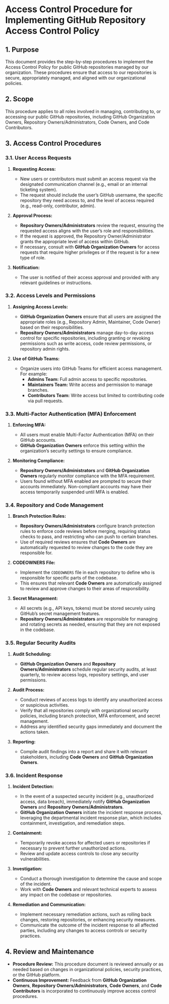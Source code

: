 # Access Control Procedure for Implementing GitHub Repository Access Control Policy

## 1. Purpose
This document provides the step-by-step procedures to implement the Access Control Policy for public GitHub repositories managed by our organization. These procedures ensure that access to our repositories is secure, appropriately managed, and aligned with our organizational policies.

## 2. Scope
This procedure applies to all roles involved in managing, contributing to, or accessing our public GitHub repositories, including GitHub Organization Owners, Repository Owners/Administrators, Code Owners, and Code Contributors.

## 3. Access Control Procedures

### 3.1. User Access Requests

1. **Requesting Access:**
   - New users or contributors must submit an access request via the designated communication channel (e.g., email or an internal ticketing system).
   - The request should include the user’s GitHub username, the specific repository they need access to, and the level of access required (e.g., read-only, contributor, admin).

2. **Approval Process:**
   - **Repository Owners/Administrators** review the request, ensuring the requested access aligns with the user’s role and responsibilities.
   - If the request is approved, the Repository Owner/Administrator grants the appropriate level of access within GitHub.
   - If necessary, consult with **GitHub Organization Owners** for access requests that require higher privileges or if the request is for a new type of role.

3. **Notification:**
   - The user is notified of their access approval and provided with any relevant guidelines or instructions.

### 3.2. Access Levels and Permissions

1. **Assigning Access Levels:**
   - **GitHub Organization Owners** ensure that all users are assigned the appropriate roles (e.g., Repository Admin, Maintainer, Code Owner) based on their responsibilities.
   - **Repository Owners/Administrators** manage day-to-day access control for specific repositories, including granting or revoking permissions such as write access, code review permissions, or repository admin rights.

2. **Use of GitHub Teams:**
   - Organize users into GitHub Teams for efficient access management. For example:
     - **Admins Team:** Full admin access to specific repositories.
     - **Maintainers Team:** Write access and permission to manage branches.
     - **Contributors Team:** Write access but limited to contributing code via pull requests.

### 3.3. Multi-Factor Authentication (MFA) Enforcement

1. **Enforcing MFA:**
   - All users must enable Multi-Factor Authentication (MFA) on their GitHub accounts.
   - **GitHub Organization Owners** enforce this setting within the organization’s security settings to ensure compliance.

2. **Monitoring Compliance:**
   - **Repository Owners/Administrators** and **GitHub Organization Owners** regularly monitor compliance with the MFA requirement.
   - Users found without MFA enabled are prompted to secure their accounts immediately. Non-compliant accounts may have their access temporarily suspended until MFA is enabled.

### 3.4. Repository and Code Management

1. **Branch Protection Rules:**
   - **Repository Owners/Administrators** configure branch protection rules to enforce code reviews before merging, requiring status checks to pass, and restricting who can push to certain branches.
   - Use of required reviews ensures that **Code Owners** are automatically requested to review changes to the code they are responsible for.

2. **CODEOWNERS File:**
   - Implement the `CODEOWNERS` file in each repository to define who is responsible for specific parts of the codebase.
   - This ensures that relevant **Code Owners** are automatically assigned to review and approve changes to their areas of responsibility.

3. **Secret Management:**
   - All secrets (e.g., API keys, tokens) must be stored securely using GitHub’s secret management features.
   - **Repository Owners/Administrators** are responsible for managing and rotating secrets as needed, ensuring that they are not exposed in the codebase.

### 3.5. Regular Security Audits

1. **Audit Scheduling:**
   - **GitHub Organization Owners** and **Repository Owners/Administrators** schedule regular security audits, at least quarterly, to review access logs, repository settings, and user permissions.

2. **Audit Process:**
   - Conduct reviews of access logs to identify any unauthorized access or suspicious activities.
   - Verify that all repositories comply with organizational security policies, including branch protection, MFA enforcement, and secret management.
   - Address any identified security gaps immediately and document the actions taken.

3. **Reporting:**
   - Compile audit findings into a report and share it with relevant stakeholders, including **Code Owners** and **GitHub Organization Owners**.

### 3.6. Incident Response

1. **Incident Detection:**
   - In the event of a suspected security incident (e.g., unauthorized access, data breach), immediately notify **GitHub Organization Owners** and **Repository Owners/Administrators**.
   - **GitHub Organization Owners** initiate the incident response process, leveraging the departmental incident response plan, which includes containment, investigation, and remediation steps.

2. **Containment:**
   - Temporarily revoke access for affected users or repositories if necessary to prevent further unauthorized actions.
   - Review and update access controls to close any security vulnerabilities.

3. **Investigation:**
   - Conduct a thorough investigation to determine the cause and scope of the incident.
   - Work with **Code Owners** and relevant technical experts to assess any impact on the codebase or repositories.

4. **Remediation and Communication:**
   - Implement necessary remediation actions, such as rolling back changes, restoring repositories, or enhancing security measures.
   - Communicate the outcome of the incident response to all affected parties, including any changes to access controls or security practices.

## 4. Review and Maintenance

- **Procedure Review:** This procedure document is reviewed annually or as needed based on changes in organizational policies, security practices, or the GitHub platform.
- **Continuous Improvement:** Feedback from **GitHub Organization Owners**, **Repository Owners/Administrators**, **Code Owners**, and **Code Contributors** is incorporated to continuously improve access control procedures.
